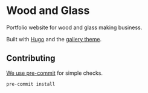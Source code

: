 # Wood and Glass

Portfolio website for wood and glass making business.

Built with [Hugo](https://gohugo.io/) and the [gallery theme](https://github.com/nicokaiser/hugo-theme-gallery/tree/main).

## Contributing

[We use pre-commit](https://pre-commit.com/) for simple checks.

```sh
pre-commit install
```
